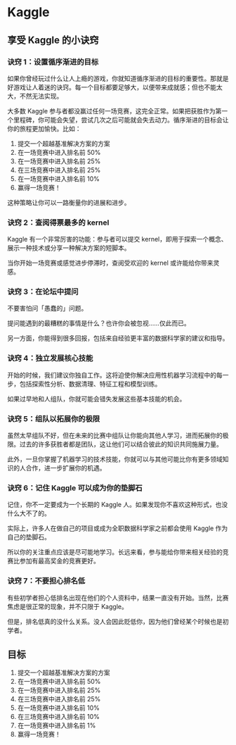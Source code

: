 # Kaggle

## 享受 Kaggle 的小诀窍

### 诀窍 1：设置循序渐进的目标

如果你曾经玩过什么让人上瘾的游戏，你就知道循序渐进的目标的重要性。那就是好游戏让人着迷的诀窍。每一个目标都要足够大，以便带来成就感；但也不能太大，不然无法实现。

大多数 Kaggle 参与者都没赢过任何一场竞赛，这完全正常。如果把获胜作为第一个里程碑，你可能会失望，尝试几次之后可能就会失去动力。循序渐进的目标会让你的旅程更加愉快。比如：

1. 提交一个超越基准解决方案的方案
2. 在一场竞赛中进入排名前 50%
3. 在一场竞赛中进入排名前 25%
4. 在三场竞赛中进入排名前 25%
5. 在一场竞赛中进入排名前 10%
6. 赢得一场竞赛！

这种策略让你可以一路衡量你的进展和进步。



### 诀窍 2：查阅得票最多的 kernel

Kaggle 有一个非常厉害的功能：参与者可以提交 kernel，即用于探索一个概念、展示一种技术或分享一种解决方案的短脚本。

当你开始一场竞赛或感觉进步停滞时，查阅受欢迎的 kernel 或许能给你带来灵感。

### 诀窍 3：在论坛中提问

不要害怕问「愚蠢的」问题。

提问能遇到的最糟糕的事情是什么？也许你会被忽视……仅此而已。

另一方面，你能得到很多回报，包括来自经验更丰富的数据科学家的建议和指导。

### 诀窍 4：独立发展核心技能

开始的时候，我们建议你独自工作。这将迫使你解决应用性机器学习流程中的每一步，包括探索性分析、数据清理、特征工程和模型训练。

如果过早地和人组队，你就可能会错失发展这些基本技能的机会。

### 诀窍 5：组队以拓展你的极限

虽然太早组队不好，但在未来的比赛中组队让你能向其他人学习，进而拓展你的极限。过去的许多获胜者都是团队，这让他们可以结合彼此的知识共同施展力量。

此外，一旦你掌握了机器学习的技术技能，你就可以与其他可能比你有更多领域知识的人合作，进一步扩展你的机遇。

### 诀窍 6：记住 Kaggle 可以成为你的垫脚石

记住，你不一定要成为一个长期的 Kaggle 人。如果发现你不喜欢这种形式，也没什么大不了的。

实际上，许多人在做自己的项目或成为全职数据科学家之前都会使用 Kaggle 作为自己的垫脚石。

所以你的关注重点应该是尽可能地学习。长远来看，参与能给你带来相关经验的竞赛比参加有最高奖金的竞赛更好。

### 诀窍 7：不要担心排名低

有些初学者担心低排名出现在他们的个人资料中，结果一直没有开始。当然，比赛焦虑是很正常的现象，并不只限于 Kaggle。

但是，排名低真的没什么关系。没人会因此贬低你，因为他们曾经某个时候也是初学者。

## 目标
1. 提交一个超越基准解决方案的方案
2. 在一场竞赛中进入排名前 50%
3. 在一场竞赛中进入排名前 25%
4. 在三场竞赛中进入排名前 25%
5. 在一场竞赛中进入排名前 10%
6. 在三场竞赛中进入排名前 10%
7. 在一场竞赛中进入排名前 1%
8. 赢得一场竞赛！
